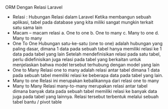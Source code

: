 ORM Dengan Relasi Laravel
-	Relasi : Hubungan
Relasi dalam Laravel
Ketika membangun sebuah aplikasi, tabel pada database yang kita miliki sangat mungkin terkait satu sama lain
-	Macam – macam relasi
a.	One to one
b.	One to many
c.	Many to one
d.	Many to many
-	One To One
Hubungan satu-ke-satu (one to one) adalah hubungan yang paling dasar, dimana 1 data pada sebuah tabel hanya memiliki relasi ke 1 data pada tabel yang lain
Setelah mendefinisikan relasi pada satu tabel, perlu didefinisikan juga relasi pada tabel yang berkaitan untuk menjelaskan bahwa model tersebut terhubung dengan model yang lain
-	One to Many
Relasi one to many adalah relasi antar tabel dimana 1 data pada sebuah tabel memiliki relasi ke beberapa data pada tabel yang lain.
-	Many to one
Relasi ini merupakan kebalikannya dari relasi one to many
-	 Many to Many
Relasi many-to-many merupakan relasi antar tabel dimana banyak data pada sebuah tabel memiliki relasi ke banyak data juga pada tabel yang lainnya. Relasi tersebut terbentuk melalui sebuah tabel bantu / pivot table


